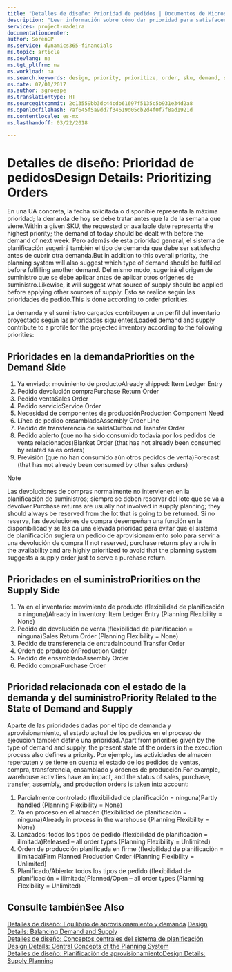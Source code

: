 ```yaml
---
title: "Detalles de diseño: Prioridad de pedidos | Documentos de Microsoft"
description: "Leer información sobre cómo dar prioridad para satisfacer los requisitos de demanda y oferta."
services: project-madeira
documentationcenter: 
author: SorenGP
ms.service: dynamics365-financials
ms.topic: article
ms.devlang: na
ms.tgt_pltfrm: na
ms.workload: na
ms.search.keywords: design, priority, prioritize, order, sku, demand, supply
ms.date: 07/01/2017
ms.author: sgroespe
ms.translationtype: HT
ms.sourcegitcommit: 2c13559bb3dc44cdb61697f5135c5b931e34d2a8
ms.openlocfilehash: 7af645f5a9dd7f34619d05cb2d4f0f7f8ad1921d
ms.contentlocale: es-mx
ms.lasthandoff: 03/22/2018

---
```

# <a name="design-details-prioritizing-orders"></a><span data-ttu-id="410e5-103">Detalles de diseño: Prioridad de pedidos</span><span class="sxs-lookup"><span data-stu-id="410e5-103">Design Details: Prioritizing Orders</span></span>
<span data-ttu-id="410e5-104">En una UA concreta, la fecha solicitada o disponible representa la máxima prioridad; la demanda de hoy se debe tratar antes que la de la semana que viene.</span><span class="sxs-lookup"><span data-stu-id="410e5-104">Within a given SKU, the requested or available date represents the highest priority; the demand of today should be dealt with before the demand of next week.</span></span> <span data-ttu-id="410e5-105">Pero además de esta prioridad general, el sistema de planificación sugerirá también el tipo de demanda que debe ser satisfecho antes de cubrir otra demanda.</span><span class="sxs-lookup"><span data-stu-id="410e5-105">But in addition to this overall priority, the planning system will also suggest which type of demand should be fulfilled before fulfilling another demand.</span></span> <span data-ttu-id="410e5-106">Del mismo modo, sugerirá el origen de suministro que se debe aplicar antes de aplicar otros orígenes de suministro.</span><span class="sxs-lookup"><span data-stu-id="410e5-106">Likewise, it will suggest what source of supply should be applied before applying other sources of supply.</span></span> <span data-ttu-id="410e5-107">Esto se realice según las prioridades de pedido.</span><span class="sxs-lookup"><span data-stu-id="410e5-107">This is done according to order priorities.</span></span>  
  
<span data-ttu-id="410e5-108">La demanda y el suministro cargados contribuyen a un perfil del inventario proyectado según las prioridades siguientes:</span><span class="sxs-lookup"><span data-stu-id="410e5-108">Loaded demand and supply contribute to a profile for the projected inventory according to the following priorities:</span></span>  
  
## <a name="priorities-on-the-demand-side"></a><span data-ttu-id="410e5-109">Prioridades en la demanda</span><span class="sxs-lookup"><span data-stu-id="410e5-109">Priorities on the Demand Side</span></span>  
1. <span data-ttu-id="410e5-110">Ya enviado: movimiento de producto</span><span class="sxs-lookup"><span data-stu-id="410e5-110">Already shipped: Item Ledger Entry</span></span>  
2. <span data-ttu-id="410e5-111">Pedido devolución compra</span><span class="sxs-lookup"><span data-stu-id="410e5-111">Purchase Return Order</span></span>  
3. <span data-ttu-id="410e5-112">Pedido venta</span><span class="sxs-lookup"><span data-stu-id="410e5-112">Sales Order</span></span>  
4. <span data-ttu-id="410e5-113">Pedido servicio</span><span class="sxs-lookup"><span data-stu-id="410e5-113">Service Order</span></span>  
5. <span data-ttu-id="410e5-114">Necesidad de componentes de producción</span><span class="sxs-lookup"><span data-stu-id="410e5-114">Production Component Need</span></span>  
6. <span data-ttu-id="410e5-115">Línea de pedido ensamblado</span><span class="sxs-lookup"><span data-stu-id="410e5-115">Assembly Order Line</span></span>  
7. <span data-ttu-id="410e5-116">Pedido de transferencia de salida</span><span class="sxs-lookup"><span data-stu-id="410e5-116">Outbound Transfer Order</span></span>  
8. <span data-ttu-id="410e5-117">Pedido abierto (que no ha sido consumido todavía por los pedidos de venta relacionados)</span><span class="sxs-lookup"><span data-stu-id="410e5-117">Blanket Order (that has not already been consumed by related sales orders)</span></span>  
9. <span data-ttu-id="410e5-118">Previsión (que no han consumido aún otros pedidos de venta)</span><span class="sxs-lookup"><span data-stu-id="410e5-118">Forecast (that has not already been consumed by other sales orders)</span></span>  
  
> [!NOTE]  
>  <span data-ttu-id="410e5-119">Las devoluciones de compras normalmente no intervienen en la planificación de suministros; siempre se deben reservar del lote que se va a devolver.</span><span class="sxs-lookup"><span data-stu-id="410e5-119">Purchase returns are usually not involved in supply planning; they should always be reserved from the lot that is going to be returned.</span></span> <span data-ttu-id="410e5-120">Si no reserva, las devoluciones de compra desempeñan una función en la disponibilidad y se les da una elevada prioridad para evitar que el sistema de planificación sugiera un pedido de aprovisionamiento solo para servir a una devolución de compra.</span><span class="sxs-lookup"><span data-stu-id="410e5-120">If not reserved, purchase returns play a role in the availability and are highly prioritized to avoid that the planning system suggests a supply order just to serve a purchase return.</span></span>  
  
## <a name="priorities-on-the-supply-side"></a><span data-ttu-id="410e5-121">Prioridades en el suministro</span><span class="sxs-lookup"><span data-stu-id="410e5-121">Priorities on the Supply Side</span></span>  
1. <span data-ttu-id="410e5-122">Ya en el inventario: movimiento de producto (flexibilidad de planificación = ninguna)</span><span class="sxs-lookup"><span data-stu-id="410e5-122">Already in inventory: Item Ledger Entry (Planning Flexibility = None)</span></span>  
2. <span data-ttu-id="410e5-123">Pedido de devolución de venta (flexibilidad de planificación = ninguna)</span><span class="sxs-lookup"><span data-stu-id="410e5-123">Sales Return Order (Planning Flexibility = None)</span></span>  
3. <span data-ttu-id="410e5-124">Pedido de transferencia de entrada</span><span class="sxs-lookup"><span data-stu-id="410e5-124">Inbound Transfer Order</span></span>  
4. <span data-ttu-id="410e5-125">Orden de producción</span><span class="sxs-lookup"><span data-stu-id="410e5-125">Production Order</span></span>  
5. <span data-ttu-id="410e5-126">Pedido de ensamblado</span><span class="sxs-lookup"><span data-stu-id="410e5-126">Assembly Order</span></span>  
6. <span data-ttu-id="410e5-127">Pedido compra</span><span class="sxs-lookup"><span data-stu-id="410e5-127">Purchase Order</span></span>  
  
## <a name="priority-related-to-the-state-of-demand-and-supply"></a><span data-ttu-id="410e5-128">Prioridad relacionada con el estado de la demanda y del suministro</span><span class="sxs-lookup"><span data-stu-id="410e5-128">Priority Related to the State of Demand and Supply</span></span>  
<span data-ttu-id="410e5-129">Aparte de las prioridades dadas por el tipo de demanda y aprovisionamiento, el estado actual de los pedidos en el proceso de ejecución también define una prioridad.</span><span class="sxs-lookup"><span data-stu-id="410e5-129">Apart from priorities given by the type of demand and supply, the present state of the orders in the execution process also defines a priority.</span></span> <span data-ttu-id="410e5-130">Por ejemplo, las actividades de almacén repercuten y se tiene en cuenta el estado de los pedidos de ventas, compra, transferencia, ensamblado y órdenes de producción.</span><span class="sxs-lookup"><span data-stu-id="410e5-130">For example, warehouse activities have an impact, and the status of sales, purchase, transfer, assembly, and production orders is taken into account:</span></span>  
  
1. <span data-ttu-id="410e5-131">Parcialmente controlado (flexibilidad de planificación = ninguna)</span><span class="sxs-lookup"><span data-stu-id="410e5-131">Partly handled (Planning Flexibility = None)</span></span>  
2. <span data-ttu-id="410e5-132">Ya en proceso en el almacén (flexibilidad de planificación = ninguna)</span><span class="sxs-lookup"><span data-stu-id="410e5-132">Already in process in the warehouse (Planning Flexibility = None)</span></span>  
3. <span data-ttu-id="410e5-133">Lanzados: todos los tipos de pedido (flexibilidad de planificación = ilimitada)</span><span class="sxs-lookup"><span data-stu-id="410e5-133">Released – all order types (Planning Flexibility = Unlimited)</span></span>  
4. <span data-ttu-id="410e5-134">Orden de producción planificada en firme (flexibilidad de planificación = ilimitada)</span><span class="sxs-lookup"><span data-stu-id="410e5-134">Firm Planned Production Order (Planning Flexibility = Unlimited)</span></span>  
5. <span data-ttu-id="410e5-135">Planificado/Abierto: todos los tipos de pedido (flexibilidad de planificación = ilimitada)</span><span class="sxs-lookup"><span data-stu-id="410e5-135">Planned/Open – all order types (Planning Flexibility = Unlimited)</span></span>  
  
## <a name="see-also"></a><span data-ttu-id="410e5-136">Consulte también</span><span class="sxs-lookup"><span data-stu-id="410e5-136">See Also</span></span>  
<span data-ttu-id="410e5-137">[Detalles de diseño: Equilibrio de aprovisionamiento y demanda](design-details-balancing-demand-and-supply.md) </span><span class="sxs-lookup"><span data-stu-id="410e5-137">[Design Details: Balancing Demand and Supply](design-details-balancing-demand-and-supply.md) </span></span>  
<span data-ttu-id="410e5-138">[Detalles de diseño: Conceptos centrales del sistema de planificación](design-details-central-concepts-of-the-planning-system.md) </span><span class="sxs-lookup"><span data-stu-id="410e5-138">[Design Details: Central Concepts of the Planning System](design-details-central-concepts-of-the-planning-system.md) </span></span>  
[<span data-ttu-id="410e5-139">Detalles de diseño: Planificación de aprovisionamiento</span><span class="sxs-lookup"><span data-stu-id="410e5-139">Design Details: Supply Planning</span></span>](design-details-supply-planning.md)
